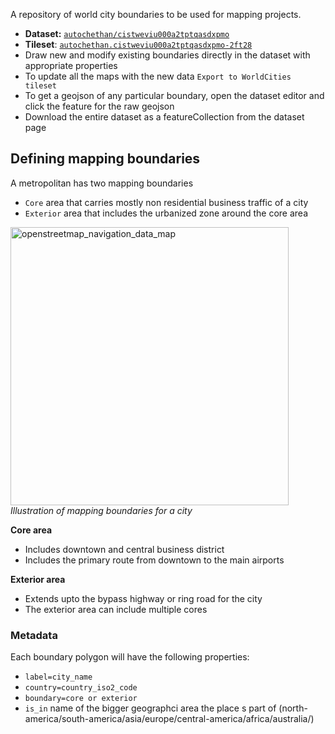 A repository of world city boundaries to be used for mapping projects.

- **Dataset:** [`autochethan/cistweviu000a2tptqasdxpmo`](https://www.mapbox.com/studio/datasets/autochethan/cistweviu000a2tptqasdxpmo)
- **Tileset**: [`autochethan.cistweviu000a2tptqasdxpmo-2ft28`](https://www.mapbox.com/studio/tilesets/autochethan.cistweviu000a2tptqasdxpmo-2ft28/)
- Draw new and modify existing boundaries directly in the dataset with appropriate properties
- To update all the maps with the new data `Export to WorldCities tileset`
- To get a geojson of any particular boundary, open the dataset editor and click the feature for the raw geojson
- Download the entire dataset as a featureCollection from the dataset page

## Defining mapping boundaries

A metropolitan has two mapping boundaries
- `Core` area that carries mostly non residential business traffic of a city
- `Exterior` area that includes the urbanized zone around the core area

<img width="445" alt="openstreetmap_navigation_data_map" src="https://cloud.githubusercontent.com/assets/126868/18376698/f5b03470-767e-11e6-995a-f4131384ba86.png"><br>
_Illustration of mapping boundaries for a city_

**Core area**
- Includes downtown and central business district
- Includes the primary route from downtown to the main airports

**Exterior area**
- Extends upto the bypass highway or ring road for the city
- The exterior area can include multiple cores

### Metadata
Each boundary polygon will have the following properties:
- `label=city_name`
- `country=country_iso2_code`
- `boundary=core or exterior`
- `is_in` name of the bigger geographci area the place s part of (north-america/south-america/asia/europe/central-america/africa/australia/)

